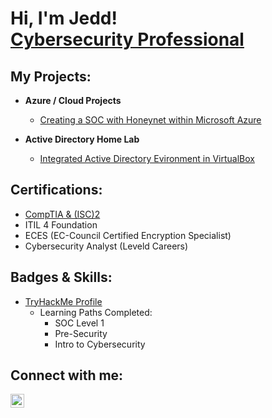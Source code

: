 <h1>Hi, I'm Jedd! <br/><a href="https://www.linkedin.com/in/jeddsteen/">Cybersecurity Professional</a></h1>

<h2>My Projects:</h2>

- <b>Azure / Cloud Projects</b>
  - [Creating a SOC with Honeynet within Microsoft Azure](https://github.com/je2dz/Azure-SOC)
  
- <b>Active Directory Home Lab</b>
  - [Integrated Active Directory Evironment in VirtualBox](https://github.com/je2dz/VB-Active-Directory)


<h2>Certifications:</h2>

- [CompTIA & (ISC)2](https://www.credly.com/users/jedd-steen/badges)
- ITIL 4 Foundation
- ECES (EC-Council Certified Encryption Specialist)
- Cybersecurity Analyst (Leveld Careers)

<h2>Badges & Skills:</h2>

- [TryHackMe Profile](https://tryhackme.com/p/je2dz)
  - Learning Paths Completed:
    - SOC Level 1
    - Pre-Security
    - Intro to Cybersecurity

<h2> Connect with me:</h2>

[<img align="left" alt="jeddsteen | LinkedIn" width="22px" src="https://cdn.jsdelivr.net/npm/simple-icons@v3/icons/linkedin.svg" />][linkedin]

[linkedin]: https://www.linkedin.com/in/jeddsteen/
